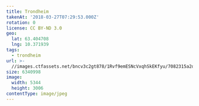 ```yaml
---
title: Trondheim
takenAt: '2018-03-27T07:29:53.000Z'
rotation: 0
license: CC BY-ND 3.0
geo:
  lat: 63.404708
  lng: 10.371939
tags:
  - trondheim
url: >-
  //images.ctfassets.net/bncv3c2gt878/1Rvf9emESNcVxqhSkEKfyu/7082315a2d0681daf991fb82f94e5b37/trondheim_27173559588_o
size: 6340998
image:
  width: 5344
  height: 3006
contentType: image/jpeg
---
```



